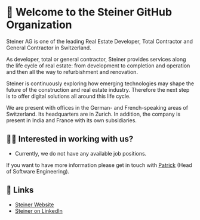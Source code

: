 # 👋 Welcome to the Steiner GitHub Organization

Steiner AG is one of the leading Real Estate Developer, Total Contractor and General Contractor in Switzerland.

As developer, total or general contractor, Steiner provides services along the life cycle of real estate: from development to completion and operation and then all the way to refurbishment and renovation.

Steiner is continuously exploring how emerging technologies may shape the future of the construction and real estate industry. Therefore the next step is to offer digital solutions all around this life cycle.

We are present with offices in the German- and French-speaking areas of Switzerland. Its headquarters are in Zurich. In addition, the company is present in India and France with its own subsidiaries.

## 👩‍💻 Interested in working with us?

- Currently, we do not have any available job positions.
<!---
We are looking for experienced Fullstack Software Engineers and Cloud/DevOps Engineers for our greenfield projects with the latest and greatest technologies:
- [Senior Software Engineer](https://www.steiner.ch/index.php?id=604&sid=265&L=0)
- [Senior Cloud/DevOps Engineer](https://www.steiner.ch/index.php?id=604&sid=268&L=0)
-->

If you want to have more information please get in touch with [Patrick](https://www.linkedin.com/in/patrickvaler/) (Head of Software Engineering).

## 🔗 Links

- [Steiner Website](https://www.steiner.ch)
- [Steiner on LinkedIn](https://www.linkedin.com/company/steiner-ag/)
